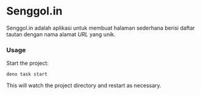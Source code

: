 # Senggol.in
Senggol.in adalah aplikasi untuk membuat halaman sederhana berisi daftar tautan dengan nama alamat _URL_ yang unik.

### Usage

Start the project:

```
deno task start
```

This will watch the project directory and restart as necessary.
